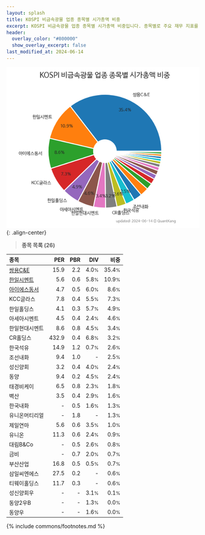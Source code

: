 ```yaml
---
layout: splash
title: KOSPI 비금속광물 업종 종목별 시가총액 비중
excerpt: KOSPI 비금속광물 업종 종목별 시가총액 비중입니다. 종목별로 주요 재무 지표를 함께 표시합니다.
header:
  overlay_color: "#800000"
  show_overlay_excerpt: false
last_modified_at: 2024-06-14
---
```



![KOSPI 비금속광물 업종 종목별 시가총액 비중](/stats/sector/images/kospi_업종_비금속광물_종목.png){: .align-center}


> **종목 목록 (26)**<a id="list"></a>

| **종목** | **PER** | **PBR** | **DIV** | **비중** |
| :------- | ------: | ------: | ------: | -------: |
| [쌍용C&E](/003410/) | 15.9 | 2.2 | 4.0<small>%</small> | 35.4<small>%</small> |
| [한일시멘트](/300720/) | 5.6 | 0.6 | 5.8<small>%</small> | 10.9<small>%</small> |
| [아이에스동서](/010780/) | 4.7 | 0.5 | 6.0<small>%</small> | 8.6<small>%</small> |
| KCC글라스 | 7.8 | 0.4 | 5.5<small>%</small> | 7.3<small>%</small> |
| 한일홀딩스 | 4.1 | 0.3 | 5.7<small>%</small> | 4.9<small>%</small> |
| 아세아시멘트 | 4.5 | 0.4 | 2.4<small>%</small> | 4.6<small>%</small> |
| 한일현대시멘트 | 8.6 | 0.8 | 4.5<small>%</small> | 3.4<small>%</small> |
| CR홀딩스 | 432.9 | 0.4 | 6.8<small>%</small> | 3.2<small>%</small> |
| 한국석유 | 14.9 | 1.2 | 0.7<small>%</small> | 2.6<small>%</small> |
| 조선내화 | 9.4 | 1.0 | - | 2.5<small>%</small> |
| 성신양회 | 3.2 | 0.4 | 4.0<small>%</small> | 2.4<small>%</small> |
| 동양 | 9.4 | 0.2 | 4.5<small>%</small> | 2.4<small>%</small> |
| 태경비케이 | 6.5 | 0.8 | 2.3<small>%</small> | 1.8<small>%</small> |
| 벽산 | 3.5 | 0.4 | 2.9<small>%</small> | 1.6<small>%</small> |
| 한국내화 | - | 0.5 | 1.6<small>%</small> | 1.3<small>%</small> |
| 유니온머티리얼 | - | 1.8 | - | 1.3<small>%</small> |
| 제일연마 | 5.6 | 0.6 | 3.5<small>%</small> | 1.0<small>%</small> |
| 유니온 | 11.3 | 0.6 | 2.4<small>%</small> | 0.9<small>%</small> |
| 대림B&Co | - | 0.5 | 2.6<small>%</small> | 0.8<small>%</small> |
| 금비 | - | 0.7 | 2.0<small>%</small> | 0.7<small>%</small> |
| 부산산업 | 16.8 | 0.5 | 0.5<small>%</small> | 0.7<small>%</small> |
| 삼일씨엔에스 | 27.5 | 0.2 | - | 0.6<small>%</small> |
| 티웨이홀딩스 | 11.7 | 0.3 | - | 0.6<small>%</small> |
| 성신양회우 | - | - | 3.1<small>%</small> | 0.1<small>%</small> |
| 동양2우B | - | - | 1.3<small>%</small> | 0.0<small>%</small> |
| 동양우 | - | - | 1.6<small>%</small> | 0.0<small>%</small> |

{% include commons/footnotes.md %}
